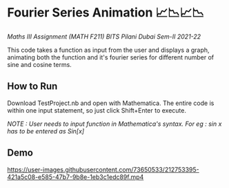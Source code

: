 # Fourier Series Animation 📈📉📈📉

*Maths III Assignment (MATH F211) BITS Pilani Dubai Sem-II 2021-22*

This code takes a function as input from the user and displays a graph, animating both the function and it's fourier series for different number of sine and cosine terms.

## How to Run

Download TestProject.nb and open with Mathematica. The entire code is within one input statement, so just click Shift+Enter to execute.

*NOTE : User needs to input function in Mathematica's syntax. For eg : sin x has to be entered as Sin[x]*

## Demo

https://user-images.githubusercontent.com/73650533/212753395-421a5c08-e585-47b7-9b8e-1eb3c1edc89f.mp4

